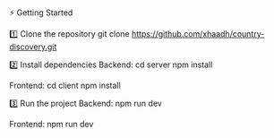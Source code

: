 ⚡ Getting Started

1️⃣ Clone the repository
git clone https://github.com/xhaadh/country-discovery.git

2️⃣ Install dependencies
Backend:
cd server
npm install

Frontend:
cd client
npm install

3️⃣ Run the project
Backend:
npm run dev

Frontend:
npm run dev
